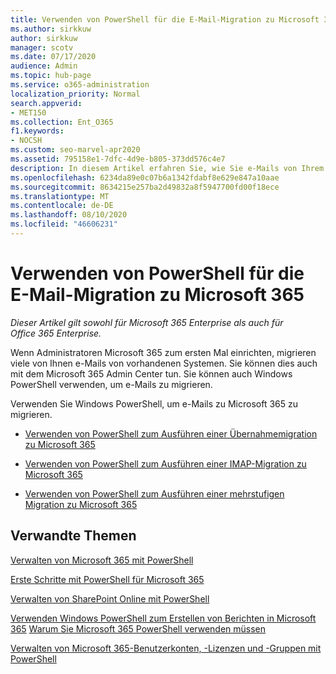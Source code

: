 ```yaml
---
title: Verwenden von PowerShell für die E-Mail-Migration zu Microsoft 365
ms.author: sirkkuw
author: sirkkuw
manager: scotv
ms.date: 07/17/2020
audience: Admin
ms.topic: hub-page
ms.service: o365-administration
localization_priority: Normal
search.appverid:
- MET150
ms.collection: Ent_O365
f1.keywords:
- NOCSH
ms.custom: seo-marvel-apr2020
ms.assetid: 795158e1-7dfc-4d9e-b805-373dd576c4e7
description: In diesem Artikel erfahren Sie, wie Sie e-Mails von Ihrem vorhandenen System zu Microsoft 365 mithilfe von PowerShell migrieren.
ms.openlocfilehash: 6234da89e0c07b6a1342fdabf8e629e847a10aae
ms.sourcegitcommit: 8634215e257ba2d49832a8f5947700fd00f18ece
ms.translationtype: MT
ms.contentlocale: de-DE
ms.lasthandoff: 08/10/2020
ms.locfileid: "46606231"
---
```

# <a name="use-powershell-for-email-migration-to-microsoft-365"></a>Verwenden von PowerShell für die E-Mail-Migration zu Microsoft 365

*Dieser Artikel gilt sowohl für Microsoft 365 Enterprise als auch für Office 365 Enterprise.*

Wenn Administratoren Microsoft 365 zum ersten Mal einrichten, migrieren viele von Ihnen e-Mails von vorhandenen Systemen. Sie können dies auch mit dem Microsoft 365 Admin Center tun. Sie können auch Windows PowerShell verwenden, um e-Mails zu migrieren.
  
Verwenden Sie Windows PowerShell, um e-Mails zu Microsoft 365 zu migrieren. 
  
- [Verwenden von PowerShell zum Ausführen einer Übernahmemigration zu Microsoft 365](use-powershell-to-perform-a-cutover-migration-to-office-365.md)
    
- [Verwenden von PowerShell zum Ausführen einer IMAP-Migration zu Microsoft 365](use-powershell-to-perform-an-imap-migration-to-office-365.md)
    
- [Verwenden von PowerShell zum Ausführen einer mehrstufigen Migration zu Microsoft 365](use-powershell-to-perform-a-staged-migration-to-office-365.md)
    
## <a name="related-topics"></a>Verwandte Themen

[Verwalten von Microsoft 365 mit PowerShell](manage-office-365-with-office-365-powershell.md)
  
[Erste Schritte mit PowerShell für Microsoft 365](getting-started-with-office-365-powershell.md)
  
[Verwalten von SharePoint Online mit PowerShell](manage-sharepoint-online-with-office-365-powershell.md)
  
[Verwenden Windows PowerShell zum Erstellen von Berichten in Microsoft 365](use-windows-powershell-to-create-reports-in-office-365.md) 
 [Warum Sie Microsoft 365 PowerShell verwenden müssen](why-you-need-to-use-office-365-powershell.md)
  
[Verwalten von Microsoft 365-Benutzerkonten, -Lizenzen und -Gruppen mit PowerShell](manage-user-accounts-and-licenses-with-office-365-powershell.md)

